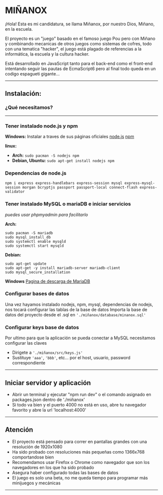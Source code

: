 # MIÑANOX
¡Hola! Esta es mi candidatura, se llama Miñanox, por nuestro Dios, Miñano, en la 
escuela.

El proyecto es un "juego" basado en el famoso juego Pou pero con 
Miñano y combinando mecanicas de otros juegos como sistemas de cofres, 
todo con una tematica "hacker", el juego está plagado de referencias a la 
informática, la escuela y la cultura hacker.

Está desarrollado en JavaScript tanto para el back-end como el 
front-end intentando seguir las pautas de EcmaScript6 pero al final 
todo queda en un codigo espagueti gigante...

***

## Instalación:

### ¿Qué necesitamos?

---

### Tener instalado node.js y npm
  
**Windows:**
Instalar a traves de sus páginas oficiales
[node.js](https://nodejs.org/en/download/) 
[npm](https://www.npmjs.com/)
 
**linux:**
- **Arch:** `sudo pacman -S nodejs npm`
- **Debian, Ubuntu:** `sudo apt-get install nodejs npm`

### Dependencias de node.js

  `npm i express express-handlebars express-session mysql express-mysql-session morgan bcryptjs passport passport-local connect-flash express-validator`

### Tener instalado MySQL o mariaDB e iniciar servicios
*puedes usar phpmyadmin para facilitarlo*

**Arch:** 
```
sudo pacman -S mariadb
sudo mysql_install_db
sudo systemctl enable mysqld
sudo systemctl start mysqld
```
**Debian:** 
```
sudo apt-get update
sudo apt-get -y install mariadb-server mariadb-client
sudo mysql_secure_installation
```
 **Windows**
 [Pagina de descarga de MariaDB](https://downloads.mariadb.org/)
 
 ### Configurar bases de datos

Una vez hayamos instalado nodejs, npm, mysql, dependencias de nodejs, nos tocará configurar las tablas de la base de datos
Importa la base de datos del proyecto desde el .sql en `'./miñanox/database/minanox.sql'`
        
### Configurar keys base de datos
Por ultimo para que la aplicación se pueda conectar a MySQL necesitamos configurar las claves
- Dirigete a `'./miñanox/src/keys.js'`
- Sustituye `'aaa'`, `'bbb'`, etc... por el host, usuario, password correspondiente

---

## Iniciar servidor y aplicación

- Abrir un terminal y ejecutar "npm run dev" o el comando asignado en packages.json dentro de './miñanox'
- Si todo va bien y el puerto 4000 no está en uso, abre tu navegador favorito y abre la url 'localhost:4000'

---

## Atención

- El proyecto está pensado para correr en pantallas grandes con una resolución de 1920x1080
- Ha sido probado con resoluciones más pequeñas como 1366x768 comportandose bien
- Recomendamos usar Firefox o Chrome como navegador que son los navegadores en los que ha sido probado
- Asegura haber configurado todas las bases de datos
- El juego es solo una beta, no me queda tiempo para programar más minijuegos y mecánicas

---
